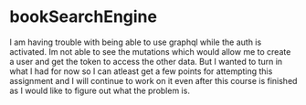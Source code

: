 # bookSearchEngine

I am having trouble with being able to use graphql while the auth is activated. Im not able to see the mutations which would allow me to create a user and get the token to access the other data. But I wanted to turn in what I had for now so I can atleast get a few points for attempting this assignment and I will continue to work on it even after this course is finished as I would like to figure out what the problem is.